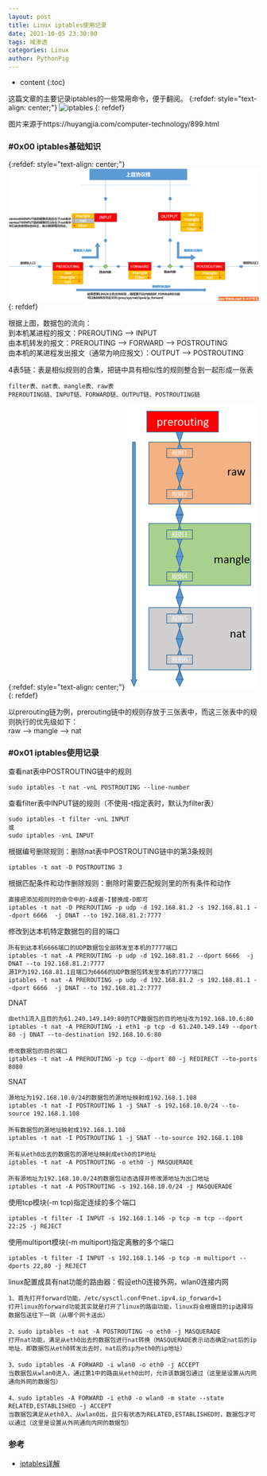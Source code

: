 ```yaml
---
layout: post
title: Linux iptables使用记录
date: 2021-10-05 23:30:00
tags: 域渗透
categories: Linux 
author: PythonPig
---
```

* content
{:toc}

这篇文章的主要记录iptables的一些常用命令，便于翻阅。
{:refdef: style="text-align: center;"}
![iptables]() 
{: refdef}




图片来源于https://huyangjia.com/computer-technology/899.html
### \#0x00 iptables基础知识

{:refdef: style="text-align: center;"}
![数据包流向](https://github.com/PythonPig/PythonPig.github.io/blob/master/images/Linux%20iptables使用记录/数据包流向.png?raw=true) 
{: refdef}

根据上图，数据包的流向：  
到本机某进程的报文：PREROUTING --> INPUT  
由本机转发的报文：PREROUTING --> FORWARD --> POSTROUTING  
由本机的某进程发出报文（通常为响应报文）：OUTPUT --> POSTROUTING  

4表5链：表是相似规则的合集，把链中具有相似性的规则整合到一起形成一张表 
```
filter表、nat表、mangle表、raw表
PREROUTING链、INPUT链、FORWARD链、OUTPUT链、POSTROUTING链
```

{:refdef: style="text-align: center;"}
![链与表的关系](https://github.com/PythonPig/PythonPig.github.io/blob/master/images/Linux%20iptables使用记录/链与表的关系.png?raw=true) 
{: refdef}

以prerouting链为例，prerouting链中的规则存放于三张表中，而这三张表中的规则执行的优先级如下：  
raw --> mangle --> nat  

### \#0x01 iptables使用记录
查看nat表中POSTROUTING链中的规则
```
sudo iptables -t nat -vnL POSTROUTING --line-number
```
查看filter表中INPUT链的规则（不使用-t指定表时，默认为filter表）
```
sudo iptables -t filter -vnL INPUT
或
sudo iptables -vnL INPUT
```

根据编号删除规则：删除nat表中POSTROUTING链中的第3条规则
```
iptables -t nat -D POSTROUTING 3
```
根据匹配条件和动作删除规则：删除时需要匹配规则里的所有条件和动作
```
直接把添加规则时的命令中的-A或者-I替换成-D即可
iptables -t nat -D PREROUTING -p udp -d 192.168.81.2 -s 192.168.81.1 --dport 6666  -j DNAT --to 192.168.81.2:7777
```

修改到达本机特定数据包的目的端口
```
所有到达本机6666端口的UDP数据包全部转发至本机的7777端口
iptables -t nat -A PREROUTING -p udp -d 192.168.81.2 --dport 6666  -j DNAT --to 192.168.81.2:7777
源IP为192.168.81.1且端口为6666的UDP数据包转发至本机的7777端口
iptables -t nat -A PREROUTING -p udp -d 192.168.81.2 -s 192.168.81.1 --dport 6666  -j DNAT --to 192.168.81.2:7777
```

DNAT
```
由eth1流入且目的为61.240.149.149:80的TCP数据包的目的地址改为192.168.10.6:80
iptables -t nat -A PREROUTING -i eth1 -p tcp -d 61.240.149.149 --dport 80 -j DNAT --to-destination 192.168.10.6:80

修改数据包的目的端口
iptables -t nat -A PREROUTING -p tcp --dport 80 -j REDIRECT --to-ports 8080
```

SNAT
```
源地址为192.168.10.0/24的数据包的源地址映射成192.168.1.108
iptables -t nat -I POSTROUTING 1 -j SNAT -s 192.168.10.0/24 --to-source 192.168.1.108

所有数据包的源地址映射成192.168.1.108
iptables -t nat -I POSTROUTING 1 -j SNAT --to-source 192.168.1.108

所有从eth0出去的数据包的源地址映射成eth0的IP地址
iptables -t nat -A POSTROUTING -o eth0 -j MASQUERADE

所有源地址为192.168.10.0/24的数据包动态选择并修改源地址为出口地址
iptables -t nat -A POSTROUTING -s 192.168.10.0/24 -j MASQUERADE
```

使用tcp模块(-m tcp)指定连续的多个端口
```
iptables -t filter -I INPUT -s 192.168.1.146 -p tcp -m tcp --dport 22:25 -j REJECT
```
使用multiport模块(-m multiport)指定离散的多个端口
```
iptables -t filter -I INPUT -s 192.168.1.146 -p tcp -m multiport --dports 22,80 -j REJECT
```

linux配置成具有nat功能的路由器：假设eth0连接外网，wlan0连接内网
```
1、首先打开forward功能，/etc/sysctl.conf中net.ipv4.ip_forward=1
打开linux的forward功能其实就是打开了linux的路由功能，linux将会根据目的ip选择将数据包送往下一跳（从哪个网卡送出）

2、sudo iptables -t nat -A POSTROUTING -o eth0 -j MASQUERADE
打开nat功能，满足从eth0出去的数据包进行nat转换（MASQUERADE表示动态确定nat后的ip地址，即数据包从eth0转发出去时，nat后的ip为eth0的ip地址）

3、sudo iptables -A FORWARD -i wlan0 -o eth0 -j ACCEPT
当数据包从wlan0进入，通过第1中的路由从eth0出时，允许该数据包通过（这里是设置从内网通向外网的数据包）

4、sudo iptables -A FORWARD -i eth0 -o wlan0 -m state --state RELATED,ESTABLISHED -j ACCEPT
当数据包满足从eth0入、从wlan0出，且只有状态为RELATED,ESTABLISHED时，数据包才可以通过（这里是设置从外网通向内网的数据包）
```

### 参考
* [iptables详解](https://www.zsythink.net/archives/tag/iptables/)
